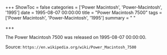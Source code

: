 +++
ShowToc = false
categories = ['Power Macintosh', 'Power-Macintosh', '1995']
date = 1995-08-07 00:00:00
title = "Power Macintosh 7500"
tags = ['Power Macintosh', 'Power-Macintosh', '1995']
summary = " "

+++

The Power Macintosh 7500 was released on 1995-08-07 00:00:00.

Source: `https://en.wikipedia.org/wiki/Power_Macintosh_7500`


